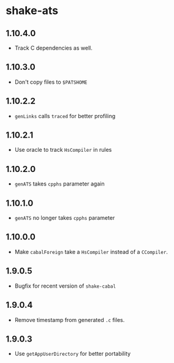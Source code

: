 # shake-ats

## 1.10.4.0

  * Track C dependencies as well.

## 1.10.3.0

  * Don't copy files to `$PATSHOME`

## 1.10.2.2

  * `genLinks` calls `traced` for better profiling

## 1.10.2.1

  * Use oracle to track `HsCompiler` in rules

## 1.10.2.0

  * `genATS` takes `cpphs` parameter again

## 1.10.1.0

  * `genATS` no longer takes `cpphs` parameter

## 1.10.0.0

  * Make `cabalForeign` take a `HsCompiler` instead of a `CCompiler`.

## 1.9.0.5

  * Bugfix for recent version of `shake-cabal`

## 1.9.0.4

  * Remove timestamp from generated `.c` files.

## 1.9.0.3

  * Use `getAppUserDirectory` for better portability
